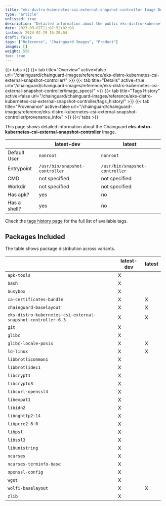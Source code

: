 ```yaml
---
title: "eks-distro-kubernetes-csi-external-snapshot-controller Image Details"
type: "article"
unlisted: true
description: "Detailed information about the public eks-distro-kubernetes-csi-external-snapshot-controller Chainguard Image."
date: 2023-03-07T11:07:52+02:00
lastmod: 2024-02-29 16:20:04
draft: false
tags: ["Reference", "Chainguard Images", "Product"]
images: []
weight: 550
toc: true
---
```


{{< tabs >}}
{{< tab title="Overview" active=false url="/chainguard/chainguard-images/reference/eks-distro-kubernetes-csi-external-snapshot-controller/" >}}
{{< tab title="Details" active=true url="/chainguard/chainguard-images/reference/eks-distro-kubernetes-csi-external-snapshot-controller/image_specs/" >}}
{{< tab title="Tags History" active=false url="/chainguard/chainguard-images/reference/eks-distro-kubernetes-csi-external-snapshot-controller/tags_history/" >}}
{{< tab title="Provenance" active=false url="/chainguard/chainguard-images/reference/eks-distro-kubernetes-csi-external-snapshot-controller/provenance_info/" >}}
{{</ tabs >}}

This page shows detailed information about the Chainguard **eks-distro-kubernetes-csi-external-snapshot-controller** Image.

|              | latest-dev                     | latest                         |
|--------------|--------------------------------|--------------------------------|
| Default User | `nonroot`                      | `nonroot`                      |
| Entrypoint   | `/usr/bin/snapshot-controller` | `/usr/bin/snapshot-controller` |
| CMD          | not specified                  | not specified                  |
| Workdir      | not specified                  | not specified                  |
| Has apk?     | yes                            | no                             |
| Has a shell? | yes                            | no                             |

Check the [tags history page](/chainguard/chainguard-images/reference/eks-distro-kubernetes-csi-external-snapshot-controller/tags_history/) for the full list of available tags.

## Packages Included
The table shows package distribution across variants.

|                                                              | latest-dev | latest |
|--------------------------------------------------------------|------------|--------|
| `apk-tools`                                                  | X          |        |
| `bash`                                                       | X          |        |
| `busybox`                                                    | X          |        |
| `ca-certificates-bundle`                                     | X          | X      |
| `chainguard-baselayout`                                      | X          | X      |
| `eks-distro-kubernetes-csi-external-snapshot-controller-6.3` | X          | X      |
| `git`                                                        | X          |        |
| `glibc`                                                      | X          |        |
| `glibc-locale-posix`                                         | X          | X      |
| `ld-linux`                                                   | X          | X      |
| `libbrotlicommon1`                                           | X          |        |
| `libbrotlidec1`                                              | X          |        |
| `libcrypt1`                                                  | X          |        |
| `libcrypto3`                                                 | X          |        |
| `libcurl-openssl4`                                           | X          |        |
| `libexpat1`                                                  | X          |        |
| `libidn2`                                                    | X          |        |
| `libnghttp2-14`                                              | X          |        |
| `libpcre2-8-0`                                               | X          |        |
| `libpsl`                                                     | X          |        |
| `libssl3`                                                    | X          |        |
| `libunistring`                                               | X          |        |
| `ncurses`                                                    | X          |        |
| `ncurses-terminfo-base`                                      | X          |        |
| `openssl-config`                                             | X          |        |
| `wget`                                                       | X          |        |
| `wolfi-baselayout`                                           | X          | X      |
| `zlib`                                                       | X          |        |


